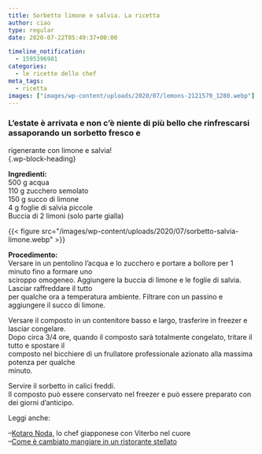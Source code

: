 ```yaml
---
title: Sorbetto limone e salvia. La ricetta
author: ciao
type: regular
date: 2020-07-22T05:49:37+00:00

timeline_notification:
  - 1595396981
categories:
  - le ricette dello chef
meta_tags:
  - ricetta
images: ["images/wp-content/uploads/2020/07/lemons-2121579_1280.webp"]
---
```

### L’estate è arrivata e non c’è niente di più bello che rinfrescarsi assaporando un sorbetto fresco e  
rigenerante con limone e salvia!  
 {.wp-block-heading}

**Ingredienti:**  
500 g acqua  
110 g zucchero semolato  
150 g succo di limone  
4 g foglie di salvia piccole  
Buccia di 2 limoni (solo parte gialla)


{{< figure src="/images/wp-content/uploads/2020/07/sorbetto-salvia-limone.webp" >}}


  
**Procedimento:**  
Versare in un pentolino l’acqua e lo zucchero e portare a bollore per 1 minuto fino a formare uno  
sciroppo omogeneo. Aggiungere la buccia di limone e le foglie di salvia. Lasciar raffreddare il tutto  
per qualche ora a temperatura ambiente. Filtrare con un passino e aggiungere il succo di limone.  
  
Versare il composto in un contenitore basso e largo, trasferire in freezer e lasciar congelare.  
Dopo circa 3/4 ore, quando il composto sarà totalmente congelato, tritare il tutto e spostare il  
composto nel bicchiere di un frullatore professionale azionato alla massima potenza per qualche  
minuto.  
  
Servire il sorbetto in calici freddi.  
Il composto può essere conservato nel freezer e può essere preparato con dei giorni d’anticipo.

Leggi anche:

&#8211;<a href="https://aleepepe.com/2020/07/20/kotaro-noda-intervista/" target="_blank" rel="noreferrer noopener">Kotaro Noda,</a> lo chef giapponese con Viterbo nel cuore  
&#8211;<a href="https://aleepepe.com/2020/06/24/come-e-cambiato-mangiare-ristorante/" target="_blank" rel="noreferrer noopener">Come è cambiato mangiare in un ristorante stellato</a>